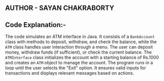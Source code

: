 ## AUTHOR - SAYAN CHAKRABORTY

## Code Explanation:-
The code simulates an ATM interface in Java. It consists of a `BankAccount` class with methods to deposit, withdraw, and check the balance, while the `ATM` class handles user interaction through a menu. The user can deposit money, withdraw funds (if sufficient), or check the current balance. The `ATMInterface` class initializes the account with a starting balance of Rs.1000 and creates an `ATM` object to manage the account. The program runs in a loop until the user selects the "Exit" option. It ensures valid inputs for transactions and displays relevant messages based on actions.
